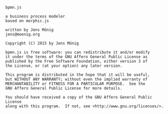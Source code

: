 
	bpmn.js

	a business process modeler
	based on morphic.js

	written by Jens Mönig
	jens@moenig.org

	Copyright (C) 2015 by Jens Mönig

	bpmn.js is free software: you can redistribute it and/or modify
	it under the terms of the GNU Affero General Public License as
	published by the Free Software Foundation, either version 3 of
	the License, or (at your option) any later version.

	This program is distributed in the hope that it will be useful,
	but WITHOUT ANY WARRANTY; without even the implied warranty of
	MERCHANTABILITY or FITNESS FOR A PARTICULAR PURPOSE.  See the
	GNU Affero General Public License for more details.

	You should have received a copy of the GNU Affero General Public License
	along with this program.  If not, see <http://www.gnu.org/licenses/>.
